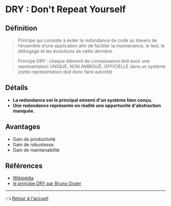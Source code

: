 # DRY : Don't Repeat Yourself

## Définition

>  Principe qui consiste à éviter la redondance de code au travers de l’ensemble d’une application afin de faciliter la maintenance, le test, le débogage et les évolutions de cette dernière.

> Principe DRY : chaque élément de connaissance doit avoir une représentation UNIQUE, NON AMBIGUË, OFFICIELLE dans un système (cette représentation doit donc faire autorité)

## Détails

* **La redondance est le principal ennemi d'un système bien conçu.**
* **Une redondance représente en réalité une opportunité d'abstraction manquée.**

## Avantages

* Gain de productivité
* Gain de robustesse
* Gain de maintenabilité

## Références

* [Wikipédia](https://fr.wikipedia.org/wiki/Ne_vous_r%C3%A9p%C3%A9tez_pas)
* [le principe DRY par Bruno Orsier](https://bruno-orsier.developpez.com/principes/dry/)

---
:point_left: [Retour à l'accueil](README.md)
